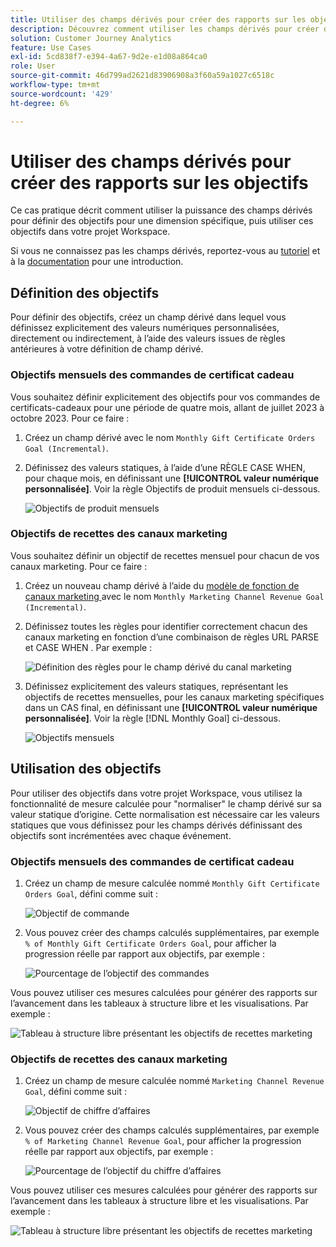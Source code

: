 ```yaml
---
title: Utiliser des champs dérivés pour créer des rapports sur les objectifs
description: Découvrez comment utiliser les champs dérivés pour créer des rapports sur les objectifs (cibles) de vos projets Workspace.
solution: Customer Journey Analytics
feature: Use Cases
exl-id: 5cd838f7-e394-4a67-9d2e-e1d08a864ca0
role: User
source-git-commit: 46d799ad2621d83906908a3f60a59a1027c6518c
workflow-type: tm+mt
source-wordcount: '429'
ht-degree: 6%

---
```


# Utiliser des champs dérivés pour créer des rapports sur les objectifs

Ce cas pratique décrit comment utiliser la puissance des champs dérivés pour définir des objectifs pour une dimension spécifique, puis utiliser ces objectifs dans votre projet Workspace.

Si vous ne connaissez pas les champs dérivés, reportez-vous au [tutoriel](https://experienceleague.adobe.com/docs/customer-journey-analytics-learn/tutorials/data-views/derived-fields-in-cja.html) et à la [documentation](../data-views/derived-fields/derived-fields.md) pour une introduction.


## Définition des objectifs

Pour définir des objectifs, créez un champ dérivé dans lequel vous définissez explicitement des valeurs numériques personnalisées, directement ou indirectement, à l’aide des valeurs issues de règles antérieures à votre définition de champ dérivé.


### Objectifs mensuels des commandes de certificat cadeau

Vous souhaitez définir explicitement des objectifs pour vos commandes de certificats-cadeaux pour une période de quatre mois, allant de juillet 2023 à octobre 2023. Pour ce faire :

1. Créez un champ dérivé avec le nom `Monthly Gift Certificate Orders Goal (Incremental)`.

1. Définissez des valeurs statiques, à l’aide d’une RÈGLE CASE WHEN, pour chaque mois, en définissant une **[!UICONTROL valeur numérique personnalisée]**. Voir la règle Objectifs de produit mensuels ci-dessous.

   ![Objectifs de produit mensuels](assets/goals-derived-field-product-goals-1.png)


### Objectifs de recettes des canaux marketing

Vous souhaitez définir un objectif de recettes mensuel pour chacun de vos canaux marketing. Pour ce faire :

1. Créez un nouveau champ dérivé à l’aide du [ modèle de fonction de canaux marketing ](/help/data-views/derived-fields/derived-fields.md#marketing-channels) avec le nom `Monthly Marketing Channel Revenue Goal (Incremental)`.

1. Définissez toutes les règles pour identifier correctement chacun des canaux marketing en fonction d’une combinaison de règles URL PARSE et CASE WHEN . Par exemple :

   ![Définition des règles pour le champ dérivé du canal marketing](assets/goals-derived-field-marketing-channel-1.png)

1. Définissez explicitement des valeurs statiques, représentant les objectifs de recettes mensuelles, pour les canaux marketing spécifiques dans un CAS final, en définissant une **[!UICONTROL valeur numérique personnalisée]**. Voir la règle [!DNL Monthly Goal] ci-dessous.

   ![Objectifs mensuels](assets/goals-derived-field-marketing-channel-2.png)



## Utilisation des objectifs

Pour utiliser des objectifs dans votre projet Workspace, vous utilisez la fonctionnalité de mesure calculée pour &quot;normaliser&quot; le champ dérivé sur sa valeur statique d’origine. Cette normalisation est nécessaire car les valeurs statiques que vous définissez pour les champs dérivés définissant des objectifs sont incrémentées avec chaque événement.

### Objectifs mensuels des commandes de certificat cadeau

1. Créez un champ de mesure calculée nommé `Monthly Gift Certificate Orders Goal`, défini comme suit :

   ![Objectif de commande](assets/calculated-metric-ordersgoals.png)

1. Vous pouvez créer des champs calculés supplémentaires, par exemple `% of Monthly Gift Certificate Orders Goal`, pour afficher la progression réelle par rapport aux objectifs, par exemple :

   ![Pourcentage de l’objectif des commandes](assets/calculated-metric-ordersgoalspercent.png)

Vous pouvez utiliser ces mesures calculées pour générer des rapports sur l’avancement dans les tableaux à structure libre et les visualisations. Par exemple :

![Tableau à structure libre présentant les objectifs de recettes marketing](assets/freeform-table-product-order-goals.png)


### Objectifs de recettes des canaux marketing

1. Créez un champ de mesure calculée nommé `Marketing Channel Revenue Goal`, défini comme suit :

   ![Objectif de chiffre d’affaires](assets/calculated-metric-revenuegoals.png)

1. Vous pouvez créer des champs calculés supplémentaires, par exemple `% of Marketing Channel Revenue Goal`, pour afficher la progression réelle par rapport aux objectifs, par exemple :

   ![Pourcentage de l’objectif du chiffre d’affaires](assets/calculated-metric-revenuegoalspercent.png)

Vous pouvez utiliser ces mesures calculées pour générer des rapports sur l’avancement dans les tableaux à structure libre et les visualisations. Par exemple :

![Tableau à structure libre présentant les objectifs de recettes marketing](assets/freeform-table-marketing-channel-revenue-goals.png)
